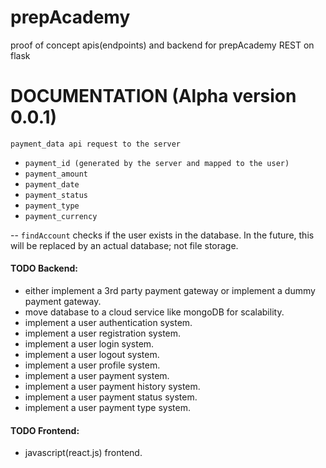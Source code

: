 # prepAcademy
proof of concept apis(endpoints) and backend for prepAcademy
REST on flask 

# DOCUMENTATION (Alpha version 0.0.1)

```payment_data api request to the server```
- ```payment_id (generated by the server and mapped to the user)```
- ```payment_amount```
- ```payment_date```
- ```payment_status```
- ```payment_type```
- ```payment_currency```

-- ```findAccount``` checks if the user exists in the database. In the future, this will be replaced by an actual database; not file storage.




#### TODO Backend: 
- either implement a 3rd party payment gateway or implement a dummy payment gateway.
- move database to a cloud service like mongoDB for scalability.
- implement a user authentication system.
- implement a user registration system.
- implement a user login system.
- implement a user logout system.
- implement a user profile system.
- implement a user payment system.
- implement a user payment history system.
- implement a user payment status system.
- implement a user payment type system.


#### TODO Frontend: 
- javascript(react.js) frontend.

